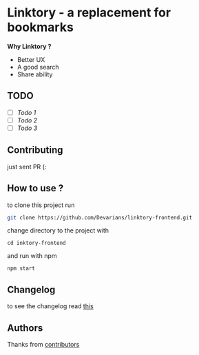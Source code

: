 # Linktory - a replacement for bookmarks
**Why Linktory ?**
- Better UX
- A good search
- Share ability
## TODO
- [ ] _Todo 1_
- [ ] _Todo 2_
- [ ] _Todo 3_
## Contributing
just sent PR (:
## How to use ?
to clone this project run
```bash
git clone https://github.com/Devarians/linktory-frontend.git 
```
change directory to the project with
```
cd inktory-frontend
```
and run with npm
```
npm start
```
## Changelog
to see the changelog read [this](https://github.com/Devarians/linktory-frontend/changelog)
## Authors
Thanks from [contributors](https://github.com/Devarians/linktory-frontend/graphs/contributors)
